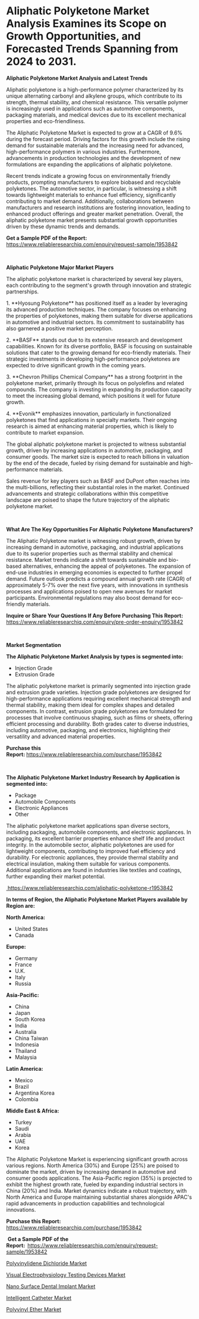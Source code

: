 <p><h1>Aliphatic Polyketone Market Analysis Examines its Scope on Growth Opportunities, and Forecasted Trends Spanning from 2024 to 2031.</h1></p><p><strong>Aliphatic Polyketone Market Analysis and Latest Trends</strong></p>
<p><p>Aliphatic polyketone is a high-performance polymer characterized by its unique alternating carbonyl and alkylene groups, which contribute to its strength, thermal stability, and chemical resistance. This versatile polymer is increasingly used in applications such as automotive components, packaging materials, and medical devices due to its excellent mechanical properties and eco-friendliness.</p><p>The Aliphatic Polyketone Market is expected to grow at a CAGR of 9.6% during the forecast period. Driving factors for this growth include the rising demand for sustainable materials and the increasing need for advanced, high-performance polymers in various industries. Furthermore, advancements in production technologies and the development of new formulations are expanding the applications of aliphatic polyketone.</p><p>Recent trends indicate a growing focus on environmentally friendly products, prompting manufacturers to explore biobased and recyclable polyketones. The automotive sector, in particular, is witnessing a shift towards lightweight materials to enhance fuel efficiency, significantly contributing to market demand. Additionally, collaborations between manufacturers and research institutions are fostering innovation, leading to enhanced product offerings and greater market penetration. Overall, the aliphatic polyketone market presents substantial growth opportunities driven by these dynamic trends and demands.</p></p>
<p><strong>Get a Sample PDF of the Report:&nbsp;</strong> <a href="https://www.reliableresearchiq.com/enquiry/request-sample/1953842?utm_campaign=1088&utm_medium=2&utm_source=Github&utm_content=ia&utm_term=09112024&utm_id=aliphatic-polyketone">https://www.reliableresearchiq.com/enquiry/request-sample/1953842</a></p>
<p>&nbsp;</p>
<p><strong>Aliphatic Polyketone Major Market Players</strong></p>
<p><p>The aliphatic polyketone market is characterized by several key players, each contributing to the segment's growth through innovation and strategic partnerships. </p><p>1. **Hyosung Polyketone** has positioned itself as a leader by leveraging its advanced production techniques. The company focuses on enhancing the properties of polyketones, making them suitable for diverse applications in automotive and industrial sectors. Its commitment to sustainability has also garnered a positive market perception.</p><p>2. **BASF** stands out due to its extensive research and development capabilities. Known for its diverse portfolio, BASF is focusing on sustainable solutions that cater to the growing demand for eco-friendly materials. Their strategic investments in developing high-performance polyketones are expected to drive significant growth in the coming years.</p><p>3. **Chevron Phillips Chemical Company** has a strong footprint in the polyketone market, primarily through its focus on polyolefins and related compounds. The company is investing in expanding its production capacity to meet the increasing global demand, which positions it well for future growth.</p><p>4. **Evonik** emphasizes innovation, particularly in functionalized polyketones that find applications in specialty markets. Their ongoing research is aimed at enhancing material properties, which is likely to contribute to market expansion.</p><p>The global aliphatic polyketone market is projected to witness substantial growth, driven by increasing applications in automotive, packaging, and consumer goods. The market size is expected to reach billions in valuation by the end of the decade, fueled by rising demand for sustainable and high-performance materials. </p><p>Sales revenue for key players such as BASF and DuPont often reaches into the multi-billions, reflecting their substantial roles in the market. Continued advancements and strategic collaborations within this competitive landscape are poised to shape the future trajectory of the aliphatic polyketone market.</p></p>
<p>&nbsp;</p>
<p><strong>What Are The Key Opportunities For Aliphatic Polyketone Manufacturers?</strong></p>
<p><p>The Aliphatic Polyketone market is witnessing robust growth, driven by increasing demand in automotive, packaging, and industrial applications due to its superior properties such as thermal stability and chemical resistance. Market trends indicate a shift towards sustainable and bio-based alternatives, enhancing the appeal of polyketones. The expansion of end-use industries in emerging economies is expected to further propel demand. Future outlook predicts a compound annual growth rate (CAGR) of approximately 5-7% over the next five years, with innovations in synthesis processes and applications poised to open new avenues for market participants. Environmental regulations may also boost demand for eco-friendly materials.</p></p>
<p><strong>Inquire or Share Your Questions If Any Before Purchasing This Report:</strong> <a href="https://www.reliableresearchiq.com/enquiry/pre-order-enquiry/1953842?utm_campaign=1088&utm_medium=2&utm_source=Github&utm_content=ia&utm_term=09112024&utm_id=aliphatic-polyketone">https://www.reliableresearchiq.com/enquiry/pre-order-enquiry/1953842</a></p>
<p>&nbsp;</p>
<p><strong>Market Segmentation</strong></p>
<p><strong>The Aliphatic Polyketone Market Analysis by types is segmented into:</strong></p>
<p><ul><li>Injection Grade</li><li>Extrusion Grade</li></ul></p>
<p><p>The aliphatic polyketone market is primarily segmented into injection grade and extrusion grade varieties. Injection grade polyketones are designed for high-performance applications requiring excellent mechanical strength and thermal stability, making them ideal for complex shapes and detailed components. In contrast, extrusion grade polyketones are formulated for processes that involve continuous shaping, such as films or sheets, offering efficient processing and durability. Both grades cater to diverse industries, including automotive, packaging, and electronics, highlighting their versatility and advanced material properties.</p></p>
<p><strong>Purchase this Report:&nbsp;</strong><a href="https://www.reliableresearchiq.com/purchase/1953842?utm_campaign=1088&utm_medium=2&utm_source=Github&utm_content=ia&utm_term=09112024&utm_id=aliphatic-polyketone">https://www.reliableresearchiq.com/purchase/1953842</a></p>
<p>&nbsp;</p>
<p><strong>The Aliphatic Polyketone Market Industry Research by Application is segmented into:</strong></p>
<p><ul><li>Package</li><li>Automobile Components</li><li>Electronic Appliances</li><li>Other</li></ul></p>
<p><p>The aliphatic polyketone market applications span diverse sectors, including packaging, automobile components, and electronic appliances. In packaging, its excellent barrier properties enhance shelf life and product integrity. In the automobile sector, aliphatic polyketones are used for lightweight components, contributing to improved fuel efficiency and durability. For electronic appliances, they provide thermal stability and electrical insulation, making them suitable for various components. Additional applications are found in industries like textiles and coatings, further expanding their market potential.</p></p>
<p><a href="https://www.reliableresearchiq.com/aliphatic-polyketone-r1953842?utm_campaign=1088&utm_medium=2&utm_source=Github&utm_content=ia&utm_term=09112024&utm_id=aliphatic-polyketone">&nbsp;https://www.reliableresearchiq.com/aliphatic-polyketone-r1953842</a></p>
<p><strong>In terms of Region, the Aliphatic Polyketone Market Players available by Region are:</strong></p>
<p>
    <p> <strong> North America: </strong>
        <ul>
            <li>United States</li>
            <li>Canada</li>
        </ul>
        </p> 
    <p> <strong> Europe: </strong>
        <ul>
            <li>Germany</li>
            <li>France</li>
            <li>U.K.</li>
            <li>Italy</li>
            <li>Russia</li>
        </ul>
        </p> 
    <p> <strong> Asia-Pacific: </strong>
        <ul>
            <li>China</li>
            <li>Japan</li>
            <li>South Korea</li>
            <li>India</li>
            <li>Australia</li>
            <li>China Taiwan</li>
            <li>Indonesia</li>
            <li>Thailand</li>
            <li>Malaysia</li>
        </ul>
        </p> 
    <p> <strong> Latin America: </strong>
        <ul>
            <li>Mexico</li>
            <li>Brazil</li>
            <li>Argentina Korea</li>
            <li>Colombia</li>
        </ul>
        </p> 
    <p> <strong> Middle East & Africa: </strong>
        <ul>
            <li>Turkey</li>
            <li>Saudi</li>
            <li>Arabia</li>
            <li>UAE</li>
            <li>Korea</li>
        </ul>
    </p>
    </p>
<p><p>The Aliphatic Polyketone Market is experiencing significant growth across various regions. North America (30%) and Europe (25%) are poised to dominate the market, driven by increasing demand in automotive and consumer goods applications. The Asia-Pacific region (35%) is projected to exhibit the highest growth rate, fueled by expanding industrial sectors in China (20%) and India. Market dynamics indicate a robust trajectory, with North America and Europe maintaining substantial shares alongside APAC's rapid advancements in production capabilities and technological innovations.</p></p>
<p><strong>Purchase this Report: </strong><a href="https://www.reliableresearchiq.com/purchase/1953842?utm_campaign=1088&utm_medium=2&utm_source=Github&utm_content=ia&utm_term=09112024&utm_id=aliphatic-polyketone">https://www.reliableresearchiq.com/purchase/1953842</a></p>
<p>&nbsp;<strong>Get a Sample PDF of the Report:&nbsp;&nbsp;</strong><a href="https://www.reliableresearchiq.com/enquiry/request-sample/1953842?utm_campaign=1088&utm_medium=2&utm_source=Github&utm_content=ia&utm_term=09112024&utm_id=aliphatic-polyketone">https://www.reliableresearchiq.com/enquiry/request-sample/1953842</a></p>
<p><strong></strong></p>
<p><p><a href="https://github.com/malika4dt4reta/Market-Research-Report-List-1/blob/main/polyvinylidene-dichloride-market.md?utm_campaign=1088&utm_medium=2&utm_source=Github&utm_content=ia&utm_term=09112024&utm_id=aliphatic-polyketone">Polyvinylidene Dichloride Market</a></p><p><a href="https://issuu.com/reportprime-2/docs/visual-electrophysiology-testing-de_3f174a2659dd0d?utm_campaign=1088&utm_medium=2&utm_source=Github&utm_content=ia&utm_term=09112024&utm_id=aliphatic-polyketone">Visual Electrophysiology Testing Devices Market</a></p><p><a href="https://issuu.com/reportprime-2/docs/nano-surface-dental-implant-market-_f0aabee855ef97?utm_campaign=1088&utm_medium=2&utm_source=Github&utm_content=ia&utm_term=09112024&utm_id=aliphatic-polyketone">Nano Surface Dental Implant Market</a></p><p><a href="https://issuu.com/reportprime-2/docs/intelligent-catheter-market-size-20_cebf59f56e88ef?utm_campaign=1088&utm_medium=2&utm_source=Github&utm_content=ia&utm_term=09112024&utm_id=aliphatic-polyketone">Intelligent Catheter Market</a></p><p><a href="https://github.com/alea79alre/Market-Research-Report-List-1/blob/main/polyvinyl-ether-market.md?utm_campaign=1088&utm_medium=2&utm_source=Github&utm_content=ia&utm_term=09112024&utm_id=aliphatic-polyketone">Polyvinyl Ether Market</a></p></p>